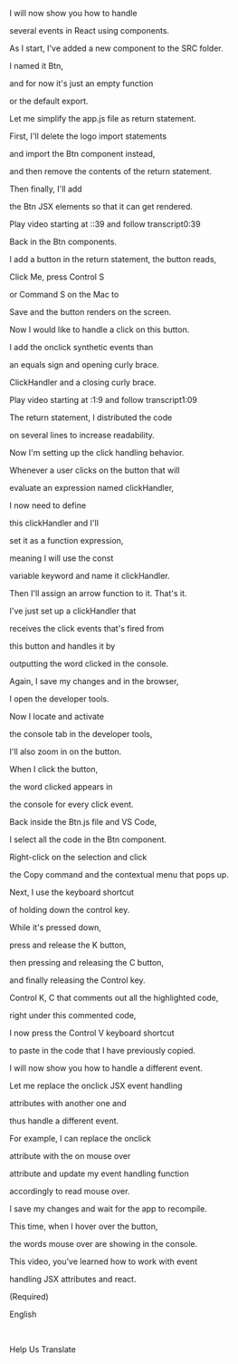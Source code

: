 I will now show you how to handle 

several events in React using components. 

As I start, I've added a new component to the SRC folder. 

I named it Btn, 

and for now it's just an empty function 

or the default export. 

Let me simplify the app.js file as return statement. 

First, I'll delete the logo import statements 

and import the Btn component instead, 

and then remove the contents of the return statement. 

Then finally, I'll add 

the Btn JSX elements so that it can get rendered.

Play video starting at ::39 and follow transcript0:39

Back in the Btn components. 

I add a button in the return statement, the button reads, 

Click Me, press Control S 

or Command S on the Mac to 

Save and the button renders on the screen. 

Now I would like to handle a click on this button. 

I add the onclick synthetic events than 

an equals sign and opening curly brace. 

ClickHandler and a closing curly brace.

Play video starting at :1:9 and follow transcript1:09

The return statement, I distributed the code 

on several lines to increase readability. 

Now I'm setting up the click handling behavior. 

Whenever a user clicks on the button that will 

evaluate an expression named clickHandler, 

I now need to define 

this clickHandler and I'll 

set it as a function expression, 

meaning I will use the const 

variable keyword and name it clickHandler. 

Then I'll assign an arrow function to it. That's it. 

I've just set up a clickHandler that 

receives the click events that's fired from 

this button and handles it by 

outputting the word clicked in the console. 

Again, I save my changes and in the browser, 

I open the developer tools. 

Now I locate and activate 

the console tab in the developer tools, 

I'll also zoom in on the button. 

When I click the button, 

the word clicked appears in 

the console for every click event. 

Back inside the Btn.js file and VS Code, 

I select all the code in the Btn component. 

Right-click on the selection and click 

the Copy command and the contextual menu that pops up. 

Next, I use the keyboard shortcut 

of holding down the control key. 

While it's pressed down, 

press and release the K button, 

then pressing and releasing the C button, 

and finally releasing the Control key. 

Control K, C that comments out all the highlighted code, 

right under this commented code, 

I now press the Control V keyboard shortcut 

to paste in the code that I have previously copied. 

I will now show you how to handle a different event. 

Let me replace the onclick JSX event handling 

attributes with another one and 

thus handle a different event. 

For example, I can replace the onclick 

attribute with the on mouse over 

attribute and update my event handling function 

accordingly to read mouse over. 

I save my changes and wait for the app to recompile. 

This time, when I hover over the button, 

the words mouse over are showing in the console. 

This video, you've learned how to work with event 

handling JSX attributes and react.

(Required)

English

​

Help Us Translate